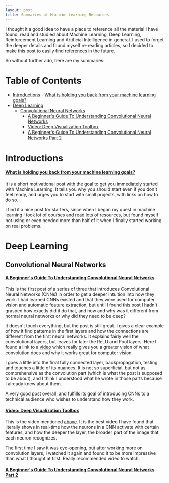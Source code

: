 ```yaml
---
layout: post
title: Summaries of Machine Learning Resources
---
```


I thought it a good idea to have a place to reference all the material I have found, read and studied about Machine Learning, Deep Learning, Reinforcement Learning and Artificial Intelligence in general. I used to forget the deeper details and found myself re-reading articles, so I decided to make this post to easily find references in the future.

So without further ado, here are my summaries:

# Table of Contents

<!-- MarkdownTOC autolink="true" bracket="round" depth="0" style="unordered" autoanchor="true" -->

- [Introductions](#introductions)
		- [What is holding you back from your machine learning goals?](#what-is-holding-you-back-from-your-machine-learning-goals)
- [Deep Learning](#deep-learning)
	- [Convolutional Neural Networks](#convolutional-neural-networks)
		- [A Beginner's Guide To Understanding Convolutional Neural Networks](#a-beginners-guide-to-understanding-convolutional-neural-networks)
		- [Video: Deep Visualization Toolbox](#video-deep-visualization-toolbox)
		- [A Beginner's Guide To Understanding Convolutional Neural Networks Part 2](#a-beginners-guide-to-understanding-convolutional-neural-networks-part-2)

<!-- /MarkdownTOC -->

<a name="introductions"></a>
# Introductions

<a name="what-is-holding-you-back-from-your-machine-learning-goals"></a>
#### [What is holding you back from your machine learning goals?](http://machinelearningmastery.com/what-is-holding-you-back-from-your-machine-learning-goals/)

It is a short motivational post with the goal to get you immediately started with Machine Learning. It tells you why you should start even if you don't feel ready, and urges you to start with small projects, with links on how to do so. 

I find it a nice post for starters, since when I began my quest in machine learning I took lot of courses and read lots of resources, but found myself not using or even needed more than half of it when I finally started working on real problems.

<a name="deep-learning"></a>
# Deep Learning

<a name="convolutional-neural-networks"></a>
## Convolutional Neural Networks

<a name="a-beginners-guide-to-understanding-convolutional-neural-networks"></a>
#### [A Beginner's Guide To Understanding Convolutional Neural Networks](https://adeshpande3.github.io/adeshpande3.github.io/A-Beginner's-Guide-To-Understanding-Convolutional-Neural-Networks/)

This is the first post of a series of three that introduces Convolutional Neural Networks (CNNs) in order to get a deeper intuition into how they work. I had learned CNNs existed and that they were used for computer vision and automatic feature extraction, but until I found this post I hadn't grasped how exactly did it do that, and how and why was it different from normal neural networks or why did they need to be deep?

It doesn't touch everything, but the post is still great. I gives a clear example of how it find patterns in the first layers and how the connections are different from the first neural networks. It explains fairly well the convolutional layers, but leaves for later the ReLU and Pool layers. Here I found a link to a [video](https://www.youtube.com/watch?v=AgkfIQ4IGaM) which really gives you a greater vision of what convolution does and why it works great for computer vision.

I goes a little into the final fully connected layer, backpropagation, testing and touches a little of its nuances. It is not so superficial, but not as comprehensive as the convolution part (which is what the post is supposed to be about), and I think I understood what he wrote in those parts because I already knew about them.

A very good post overall, and fulfills its goal of introducing CNNs to a technical audience who wishes to understand how they work.

<a name="video-deep-visualization-toolbox"></a>
#### [Video: Deep Visualization Toolbox](https://www.youtube.com/watch?v=AgkfIQ4IGaM)

This is the video mentioned [above](#a-beginners-guide-to-understanding-convolutional-neural-networks). It is the best video I have found that literally shows in real-time how the neurons in a CNN activate with certain features, and how the deeper the layer, the broader part of the image that each neuron recognizes.

The first time I saw it was eye-opening, but after working more on convolution layers, I watched it again and found it to be more impressive than what I thought at first. Really recommended video to watch.

<a name="a-beginners-guide-to-understanding-convolutional-neural-networks-part-2"></a>
#### [A Beginner's Guide To Understanding Convolutional Neural Networks Part 2](https://adeshpande3.github.io/adeshpande3.github.io/A-Beginner's-Guide-To-Understanding-Convolutional-Neural-Networks-Part-2/)


